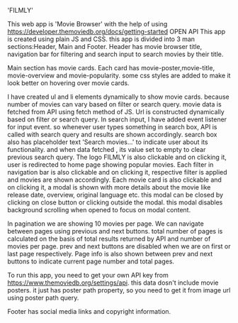 'FILMLY'

This web app is 'Movie Browser' with the help of using https://developer.themoviedb.org/docs/getting-started OPEN API
This app is created using plain JS and CSS.
this app is divided into 3 man sections:Header, Main and Footer.
Header has movie browser title, navigation bar for filtering and search input to search movies by their title.

Main section has movie cards. Each card has movie-poster,movie-title, movie-overview and movie-popularity.
some css styles are added to make it look better on hovering over movie cards.

I have created ul and li elements dynamically to show movie cards. because number of movies can vary based on filter or search query.
movie data is fetched from API using fetch method of JS. Url is constructed dynamically based on filter or search query.
In search input, I have added event listener for input event. so whenever user types something in search box, API is called with search query and results are shown accordingly.
search box also has placeholder text 'Search movies...' to indicate user about its functionality. and when data fetched , its value set to empty to clear previous search query.
The logo FILMLY is also clickable and on clicking it, user is redirected to home page showing popular movies.
Each filter in navigation bar is also clickable and on clicking it, respective filter is applied and movies are shown accordingly.
Each movie card is also clickable and on clicking it, a modal is shown with more details about the movie like release date, overview, original language etc.
this modal can be closed by clicking on close button or clicking outside the modal.
this modal disables background scrolling when opened to focus on modal content.

In pagination we are showing 10 movies per page. We can navigate between pages using previous and next buttons. total number of pages is calculated on the basis of total results returned by API and number of movies per page.
prev and next buttons are disabled when we are on first or last page respectively.
Page info is also shown between prev and next buttons to indicate current page number and total pages.



To run this app, you need to get your own API key from https://www.themoviedb.org/settings/api.
this data dosn't include movie posters. it just has poster path property, so you need to get it from image url using poster path query.

Footer has social media links and copyright information.






